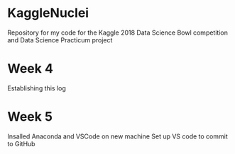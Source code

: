 # KaggleNuclei
Repository for my code for the Kaggle 2018 Data Science Bowl competition and Data Science Practicum project

# Week 4
Establishing this log

# Week 5 
Insalled Anaconda and VSCode on new machine
Set up VS code to commit to GitHub 